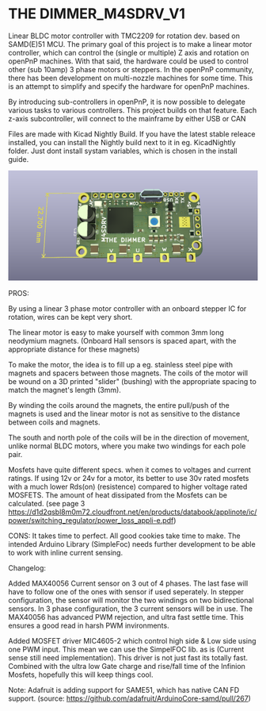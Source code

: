 # THE DIMMER_M4SDRV_V1
Linear BLDC motor controller with TMC2209 for rotation dev. based on SAMD(E)51 MCU. The primary goal of this project is to make a linear motor controller, which can control the (single or multiple) Z axis and rotation on openPnP machines. With that said, the hardware could be used to control other (sub 10amp) 3 phase motors or steppers. In the openPnP community, there has been development on multi-nozzle machines for some time. This is an attempt to simplify and specify the hardware for openPnP machines.

By introducing sub-controllers in openPnP, it is now possible to delegate various tasks to various controllers. This project builds on that feature. Each z-axis subcontroller, will connect to the mainframe by either USB or CAN

Files are made with Kicad Nightly Build. If you have the latest stable releace installed, you can install the Nightly build next to it in eg. KicadNightly folder. Just dont install systam variables, which is chosen in the install guide.

![TOP](https://github.com/Juanduino/THE-DIMMER_M4SDRV_V1/blob/master/Images/TOP.PNG)
 
PROS: 

By using a linear 3 phase motor controller with an onboard stepper IC for rotation, wires can be kept very short.
 
The linear motor is easy to make yourself with common 3mm long neodymium magnets. (Onboard Hall sensors is spaced apart, with the appropriate distance for these magnets)
 
To make the motor, the idea is to fill up a eg. stainless steel pipe with magnets and spacers between those magnets. The coils of the motor will be wound on a 3D printed "slider" (bushing) with the appropriate spacing to match the magnet's length (3mm).
 
By winding the coils around the magnets, the entire pull/push of the magnets is used and the linear motor is not as sensitive to the distance between coils and magnets.
 
The south and north pole of the coils will be in the direction of movement, unlike normal BLDC motors, where you make two windings for each pole pair.
 
Mosfets have quite different specs. when it comes to voltages and current ratings. If using 12v or 24v for a motor, its better to use 30v rated mosfets with a much lower Rds(on) (resistence) compared to higher voltage rated MOSFETS. 
The amount of heat dissipated from the Mosfets can be calculated. (see page 3 https://d1d2qsbl8m0m72.cloudfront.net/en/products/databook/applinote/ic/power/switching_regulator/power_loss_appli-e.pdf)

CONS: It takes time to perfect. All good cookies take time to make. The intended Arduino Library (SimpleFoc) needs further development to be able to work with inline current sensing.

Changelog:

Added MAX40056 Current sensor on 3 out of 4 phases. The last fase will have to follow one of the ones with sensor if used seperately. In stepper configuration, the sensor will monitor the two windings on two bidirectional sensors.
In 3 phase configuration, the 3 current sensors will be in use. The MAX40056 has advanced PWM rejection, and ultra fast settle time. This ensures a good read in harsh PWM invironments.

Added MOSFET driver MIC4605-2 which control high side & Low side using one PWM input. This mean we can use the SimpelFOC lib. as is (Current sense still need implementation).
This driver is not just fast its totally fast. Combined with the ultra low Gate charge and rise/fall time of the Infinion Mosfets, hopefully this will keep things cool.
 
Note: Adafruit is adding support for SAME51, which has native CAN FD support.
(source: https://github.com/adafruit/ArduinoCore-samd/pull/267)
 

